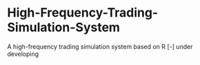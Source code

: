 # High-Frequency-Trading-Simulation-System
A high-frequency trading simulation system based on R
 [-] under developing
